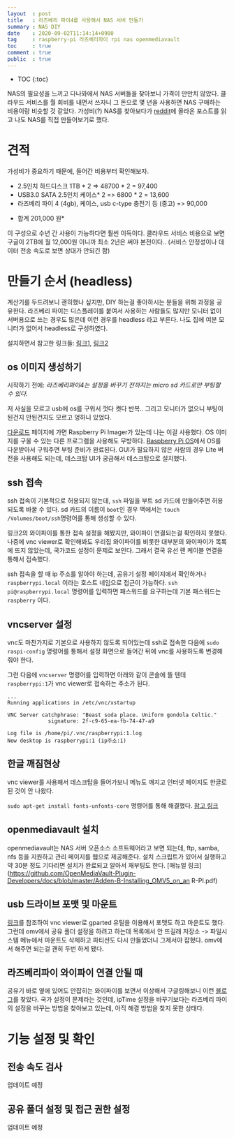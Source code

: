 ```yaml
---
layout  : post
title   : 라즈베리 파이4를 사용해서 NAS 서버 만들기
summary : NAS DIY
date    : 2020-09-02T11:14:14+0900
tag     : raspberry-pi 라즈베리파이 rpi nas openmediavault
toc     : true
comment : true
public  : true
---
```

* TOC
{:toc}

NAS의 필요성을 느끼고 다나와에서 NAS 서버들을 찾아보니 가격이 만만치 않았다. 클라우드 서비스를 월 회비를 내면서 쓰자니 그 돈으로 몇 년을 사용하면 NAS 구매하는 비용이랑 비슷할 것 같았다. 가성비(?) NAS를 찾아보다가 [reddit](https://www.reddit.com/r/raspberry_pi/comments/eyj643/just_finished_my_raspberry_pi_powered_two_bay_nas/)에 올라온 포스트를 읽고 나도 NAS를 직접 만들어보기로 했다.

# 견적

가성비가 중요하기 때문에, 들어간 비용부터 확인해보자.

- 2.5인치 하드디스크 1TB * 2 => 48700 * 2 = 97,400
- USB3.0 SATA 2.5인치 케이스* 2 => 6800 * 2 = 13,600
- 라즈베리 파이 4 (4gb), 케이스, usb c-type 충전기 등 (중고) => 90,000

* 합계 201,000 원*

이 구성으로 수년 간 사용이 가능하다면 훨씬 이득이다. 클라우드 서비스 비용으로 보면 구글이 2TB에 월 12,000원 이니까 최소 2년은 써야 본전이다.. (서비스 안정성이나 데이터 전송 속도로 보면 상대가 안되긴 함)

# 만들기 순서 (headless)

계산기를 두드려보니 괜히했나 싶지만, DIY 하는걸 좋아하시는 분들을 위해 과정을 공유한다. 라즈베리 파이는 디스플레이를 붙여서 사용하는 사람들도 많지만 모니터 없이 서버용으로 쓰는 경우도 많은데 이런 경우를 headless 라고 부른다. 나도 집에 여분 모니터가 없어서 headless로 구성하였다.  

설치하면서 참고한 링크들: [링크1](https://www.instructables.com/id/How-to-Setup-Raspberry-Pi-Without-Monitor-and-Keyb/), [링크2](https://desertbot.io/blog/headless-raspberry-pi-4-ssh-wifi-setup)

## os 이미지 생성하기

시작하기 전에: *라즈베리파이4는 설정을 바꾸기 전까지는 micro sd 카드로만 부팅할 수 있다.*  

저 사실을 모르고 usb에 os를 구워서 껏다 켯다 반복.. 그리고 모니터가 없으니 부팅이 된건지 안된건지도 모르고 멍하니 있었다.  

[다운로드](https://www.raspberrypi.org/downloads/) 페이지에 가면 Raspberry Pi Imager가 있는데 나는 이걸 사용했다. OS 이미지를 구울 수 있는 다른 프로그램을 사용해도 무방하다. [Raspberry Pi OS](https://www.raspberrypi.org/downloads/raspberry-pi-os/)에서 OS를 다운받아서 구워주면 부팅 준비가 완료된다. GUI가 필요하지 않은 사람의 경우 Lite 버전을 사용해도 되는데, 데스크탑 UI가 궁금해서 데스크탑으로 설치했다.

## ssh 접속

ssh 접속이 기본적으로 허용되지 않는데, `ssh` 파일을 부트 sd 카드에 만들어주면 허용되도록 바꿀 수 있다. sd 카드의 이름이 `boot`인 경우 맥에서는 `touch /Volumes/boot/ssh`명령어를 통해 생성할 수 있다.

링크2의 와이파이를 통한 접속 설정을 해봤지만, 와이파이 연결되는걸 확인하지 못했다. 나중에 vnc viewer로 확인해봐도 우리집 와이파이를 비롯한 대부분의 와이파이가 목록에 뜨지 않았는데, 국가코드 설정이 문제로 보인다. 그래서 결국 유선 랜 케이블 연결을 통해서 접속했다.

ssh 접속을 할 때 ip 주소를 알아야 하는데, 공유기 설정 페이지에서 확인하거나 `raspberrypi.local` 이라는 호스트 네임으로 접근이 가능하다. `ssh pi@raspberrypi.local` 명령어를 입력하면 패스워드를 요구하는데 기본 패스워드는 `raspberry` 이다.

## vncserver 설정

vnc도 마찬가지로 기본으로 사용하지 않도록 되어있는데 ssh로 접속한 다음에 `sudo raspi-config` 명령어를 통해서 설정 화면으로 들어간 뒤에 vnc를 사용하도록 변경해줘야 한다.

그런 다음에 `vncserver` 명령어를 입력하면 아래와 같이 콘솔에 뜰 텐데 `raspberrypi:1`가 vnc viewer로 접속하는 주소가 된다.

```
...
Running applications in /etc/vnc/xstartup

VNC Server catchphrase: "Beast soda place. Uniform gondola Celtic."
             signature: 2f-c9-65-ea-fb-74-47-a9

Log file is /home/pi/.vnc/raspberrypi:1.log
New desktop is raspberrypi:1 (ip주소:1)
```

## 한글 깨짐현상

vnc viewer를 사용해서 데스크탑을 들어가보니 메뉴도 깨지고 인터넷 페이지도 한글로 된 것이 안 나왔다.

`sudo apt-get install fonts-unfonts-core` 명령어를 통해 해결했다. [참고 링크](https://ict-nroo.tistory.com/15)

## openmediavault 설치

openmediavault는 NAS 서버 오픈소스 소프트웨어라고 보면 되는데, ftp, samba, nfs 등을 지원하고 관리 페이지를 웹으로 제공해준다. 설치 스크립트가 있어서 실행하고 약 30분 정도 기다리면 설치가 완료되고 알아서 재부팅도 한다. [매뉴얼 링크](https://github.com/OpenMediaVault-Plugin-Developers/docs/blob/master/Adden-B-Installing_OMV5_on_an R-PI.pdf)

## usb 드라이브 포맷 및 마운트

[링크](https://raspberrytips.com/format-mount-usb-drive/)를 참조하여 vnc viewer로 gparted 유틸을 이용해서 포맷도 하고 마운트도 했다. 그런데 omv에서 공유 폴더 설정을 하려고 하는데 목록에서 안 뜨길래 저장소 -> 파일시스템 메뉴에서 마운트도 삭제하고 파티션도 다시 만들었더니 그제서야 잡혔다. omv에서 해주면 되는걸 괜히 두번 하게 됐다.

## 라즈베리파이 와이파이 연결 안될 때

공유기 바로 옆에 있어도 안잡히는 와이파이를 보면서 이상해서 구글링해보니 이런 [블로그](https://m.blog.naver.com/PostView.nhn?blogId=pk3152&logNo=221383902199&proxyReferer=https:%2F%2Fwww.google.com%2F)를 찾았다. 국가 설정이 문제라는 것인데, ipTime 설정을 바꾸기보다는 라즈베리 파이의 설정을 바꾸는 방법을 찾아보고 있는데, 아직 해결 방법을 찾지 못한 상태다.

# 기능 설정 및 확인

## 전송 속도 검사

업데이트 예정

## 공유 폴더 설정 및 접근 권한 설정

업데이트 예정


